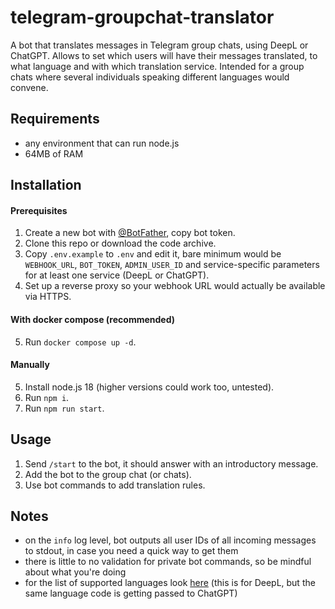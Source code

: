 # telegram-groupchat-translator
A bot that translates messages in Telegram group chats, using DeepL or ChatGPT. Allows to set which users will have their messages translated, to what language and with which translation service. Intended for a group chats where several individuals speaking different languages would convene.

## Requirements
 - any environment that can run node.js
 - 64MB of RAM

## Installation
#### Prerequisites
1. Create a new bot with [@BotFather](https://t.me/BotFather), copy bot token.
2. Clone this repo or download the code archive.
3. Copy `.env.example` to `.env` and edit it, bare minimum would be `WEBHOOK_URL`, `BOT_TOKEN`, `ADMIN_USER_ID` and service-specific parameters for at least one service (DeepL or ChatGPT).
4. Set up a reverse proxy so your webhook URL would actually be available via HTTPS.

#### With docker compose (recommended)
5. Run `docker compose up -d`.

#### Manually
5. Install node.js 18 (higher versions could work too, untested).
6. Run `npm i`.
7. Run `npm run start`.

## Usage
1. Send `/start` to the bot, it should answer with an introductory message.
2. Add the bot to the group chat (or chats).
3. Use bot commands to add translation rules.

## Notes
 - on the `info` log level, bot outputs all user IDs of all incoming messages to stdout, in case you need a quick way to get them
 - there is little to no validation for private bot commands, so be mindful about what you're doing
 - for the list of supported languages look [here](https://developers.deepl.com/docs/resources/supported-languages#target-languages) (this is for DeepL, but the same language code is getting passed to ChatGPT)